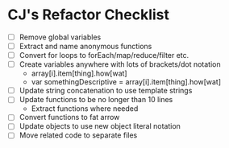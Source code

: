 # CJ's Refactor Checklist

* [ ] Remove global variables
* [ ] Extract and name anonymous functions
* [ ] Convert for loops to forEach/map/reduce/filter etc.
* [ ] Create variables anywhere with lots of brackets/dot notation
	* array[i].item[thing].how[wat]
	* var somethingDescriptive = array[i].item[thing].how[wat]
* [ ] Update string concatenation to use template strings
* [ ] Update functions to be no longer than 10 lines
	* Extract functions where needed
* [ ] Convert functions to fat arrow
* [ ] Update objects to use new object literal notation
* [ ] Move related code to separate files
